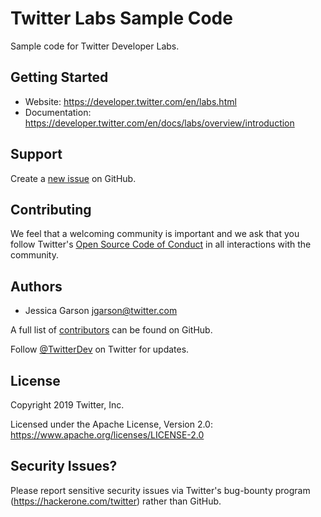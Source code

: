 # Twitter Labs Sample Code

Sample code for Twitter Developer Labs.

## Getting Started

 * Website: https://developer.twitter.com/en/labs.html 
 * Documentation: https://developer.twitter.com/en/docs/labs/overview/introduction 


## Support

Create a [new issue](https://github.com/Twitter-Labs-Sample-Code/issues/new) on GitHub.

## Contributing

We feel that a welcoming community is important and we ask that you follow Twitter's
[Open Source Code of Conduct](https://github.com/twitter/code-of-conduct/blob/master/code-of-conduct.md)
in all interactions with the community.

## Authors

* Jessica Garson <jgarson@twitter.com>

A full list of [contributors](https://github.com/Twitter-Labs-Sample-Code/graphs/contributors?type=a) can be found on GitHub.

Follow [@TwitterDev](https://twitter.com/TwitterDev) on Twitter for updates.

## License

Copyright 2019 Twitter, Inc.

Licensed under the Apache License, Version 2.0: https://www.apache.org/licenses/LICENSE-2.0

## Security Issues?
Please report sensitive security issues via Twitter's bug-bounty program (https://hackerone.com/twitter) rather than GitHub.
